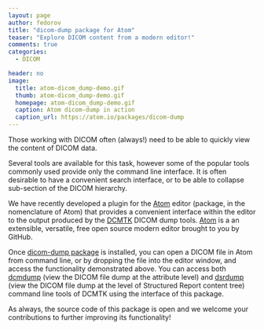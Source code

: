 ```yaml
---
layout: page
author: fedorov
title: "dicom-dump package for Atom"
teaser: "Explore DICOM content from a modern editor!"
comments: true
categories:
  - DICOM

header: no
image:
  title: atom-dicom_dump-demo.gif
  thumb: atom-dicom_dump-demo.gif
  homepage: atom-dicom_dump-demo.gif
  caption: Atom dicom-dump in action
  caption_url: https://atom.io/packages/dicom-dump
---
```


Those working with DICOM often (always!) need to be able to quickly view the content of DICOM data.

Several tools are available for this task, however some of the popular tools commonly used provide only the command line interface. It is often desirable to have a convenient search interface, or to be able to collapse sub-section of the DICOM hierarchy.

We have recently developed a plugin for the [Atom][1] editor (package, in the nomenclature of Atom) that provides a convenient interface within the editor to the output produced by the [DCMTK][2] DICOM dump tools. [Atom][1] is a an extensible, versatile, free open source modern editor brought to you by GitHub.

Once [dicom-dump package][5] is installed, you can open a DICOM file in Atom from command line, or by dropping the file into the editor window, and access the functionality demonstrated above. You can access both [dcmdump][3] (view the DICOM file dump at the attribute level) and [dsrdump][4] (view the DICOM file dump at the level of Structured Report content tree) command line tools of DCMTK using the interface of this package.

As always, the source code of this package is open and we welcome your contributions to further improving its functionality!

[1]: https://atom.io
[2]: http://dcmtk.org
[3]: http://support.dcmtk.org/docs/dcmdump.html
[4]: http://support.dcmtk.org/docs/dsrdump.html
[5]: https://atom.io/packages/dicom-dump
